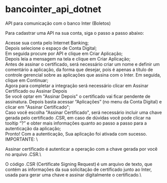 # bancointer_api_dotnet
API para comunicação com o banco Inter (Boletos)


Para cadastrar uma API na sua conta, siga o passo a passo abaixo: 

Acesse sua conta pelo Internet Banking; \
Depois selecione o espaço de Conta Digital;\
Em seguida procure por API e clique em Criar Aplicação; \
Depois leia a mensagem na tela e clique em Criar Aplicação;\
Antes de assinar o certificado, será necessário criar um nome e definir um comentário a aplicação, da forma que desejar, pois é apenas a título de controle gerencial sobre as aplicações que assina com o Inter. Em seguida, clique em Continuar;\
Agora para completar a integração será necessário clicar em Assinar Certificado ou Assinar Depois \
Se você optar em "Assinar Depois" o certificado vai ficar pendente de assinatura. Depois basta acessar “Aplicações” (no menu da Conta Digital) e clicar em "Assinar Certificado"; \
Caso você escolha "Assinar Certificado", será necessário incluir uma chave gerada pelo certificado .CSR, em caso de dúvidas você pode clicar na tooltip “?” e obter mais informações quanto ao passo a passo para a autenticação da aplicação;\
Pronto! Com a autenticação, Sua aplicação foi ativada com sucesso. \
IMPORTANTE: \

Assinar certificado é autenticar a operação com a chave gerada por você no arquivo  .CSR.\

O código .CSR (Certificate Signing Request) é um arquivo de texto, que contém as informações da sua solicitação de certificado junto ao Inter, usada para gerar uma chave e assinar digitalmente o certificado.\
